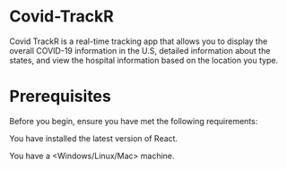 # Covid-TrackR
Covid TrackR is a real-time tracking app that allows you to display the overall COVID-19 information in the U.S, detailed information about the states, and view the hospital information based on the location you type.
# Prerequisites
Before you begin, ensure you have met the following requirements:

You have installed the latest version of React.

You have a <Windows/Linux/Mac> machine.
